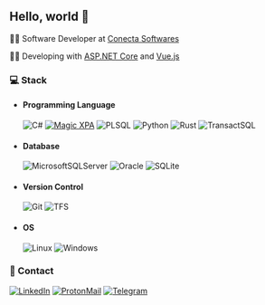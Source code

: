 ## Hello, world 👋

👨‍💻 Software Developer at [Conecta Softwares](https://www.conecta.com.br/)

🧑‍🎓 Developing with [ASP.NET Core](https://learn.microsoft.com/pt-br/aspnet/core/?view=aspnetcore-8.0) and [Vue.js](https://vuejs.org/)


### 💻 Stack

- #### Programming Language
  ![C#](https://img.shields.io/badge/c%23-%23239120.svg?style=for-the-badge&logo=c-sharp&logoColor=white) [![Magic XPA](https://img.shields.io/badge/Magic%20XPA-0078D4?style=for-the-badge)](https://www.magicsoftware.com/pt-br/app-development-platform/xpa/) ![PLSQL](https://img.shields.io/badge/PLSQL-F80000?style=for-the-badge&logo=oracle&logoColor=white) ![Python](https://img.shields.io/badge/python-3670A0?style=for-the-badge&logo=python&logoColor=ffdd54) ![Rust](https://img.shields.io/badge/rust-%23000000.svg?style=for-the-badge&logo=rust&logoColor=white) ![TransactSQL](https://img.shields.io/badge/Transact%20SQL-CC2927?style=for-the-badge&logo=microsoft%20sql%20server&logoColor=white)

- #### Database
  ![MicrosoftSQLServer](https://img.shields.io/badge/Microsoft%20SQL%20Server-CC2927?style=for-the-badge&logo=microsoft%20sql%20server&logoColor=white) ![Oracle](https://img.shields.io/badge/Oracle-F80000?style=for-the-badge&logo=oracle&logoColor=white) ![SQLite](https://img.shields.io/badge/SQLite-07405E?style=for-the-badge&logo=sqlite&logoColor=white)

- #### Version Control
  ![Git](https://img.shields.io/badge/GIT-E44C30?style=for-the-badge&logo=git&logoColor=white) ![TFS](https://img.shields.io/badge/Team%20Foundation%20Server-0078D4?style=for-the-badge&logo=microsoft&logoColor=white)

- #### OS
  ![Linux](https://img.shields.io/badge/Linux-FCC624?style=for-the-badge&logo=linux&logoColor=black) ![Windows](https://img.shields.io/badge/Windows-0078D6?style=for-the-badge&logo=windows&logoColor=white) 

### 📱 Contact
[![LinkedIn](https://img.shields.io/badge/linkedin-%230077B5.svg?style=for-the-badge&logo=linkedin&logoColor=white)](https://www.linkedin.com/in/matheusluis-dev/) [![ProtonMail](https://img.shields.io/badge/ProtonMail-8B89CC?style=for-the-badge&logo=protonmail&logoColor=white)](mailto:matheusluis.dev@proton.me) [![Telegram](https://img.shields.io/badge/Telegram-2CA5E0?style=for-the-badge&logo=telegram&logoColor=white)](https://t.me/matheusluisdev)
